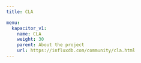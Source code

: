 ```yaml
---
title: CLA

menu:
  kapacitor_v1:
    name: CLA
    weight: 30
    parent: About the project
    url: https://influxdb.com/community/cla.html
---
```

